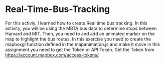 # Real-Time-Bus-Tracking

For this activiy. I learned how to create Real time bus tracking.
In this activity, you will be using the MBTA bus data to determine stops between Harvard and MIT. Then, you need to and add an animated marker on the map to highlight the bus routes.
In this exercise you need to create the mapboxgl function defined in the mapanimation.js and make it move
in this assignment you need to get the Token or API Token. Get the Token from https://account.mapbox.com/access-tokens/
